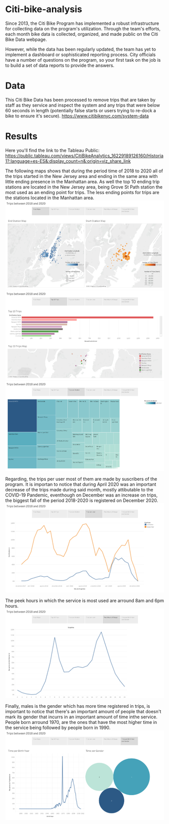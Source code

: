 # Citi-bike-analysis

Since 2013, the Citi Bike Program has implemented a robust infrastructure for collecting data on the program's utilization. Through the team's efforts, each month bike data is collected, organized, and made public on the Citi Bike Data webpage.

However, while the data has been regularly updated, the team has yet to implement a dashboard or sophisticated reporting process. City officials have a number of questions on the program, so your first task on the job is to build a set of data reports to provide the answers.

# Data

This Citi Bike Data has been processed to remove trips that are taken by staff as they service and inspect the system and any trips that were below 60 seconds in length (potentially false starts or users trying to re-dock a bike to ensure it's secure). https://www.citibikenyc.com/system-data

# Results

Here you'll find the link to the Tableau Public: https://public.tableau.com/views/CitiBikeAnalytics_16229189126160/Historia1?:language=es-ES&:display_count=n&:origin=viz_share_link

The following maps shows that during the period time of 2018 to 2020 all of the trips started in the New Jersey area and ending in the same area with little ending presence in the Manhattan area. As well the top 10 ending trip stations are located in the New Jersey area, being Grove St Path station the most used as an ending point for trips. The less ending points for trips are the stations located in the Manhattan area.
![Maps](https://raw.githubusercontent.com/lavg1407/citi-bike-analysis/main/Images/Maps.png)
![Top_10](https://raw.githubusercontent.com/lavg1407/citi-bike-analysis/main/Images/Top_10.png)
![Trips_per_station](https://raw.githubusercontent.com/lavg1407/citi-bike-analysis/main/Images/Trips_per_station.png)

Regarding, the trips per user most of them are made by suscribers of the program. It is importan to notice that during April 2020 was an important decrease of the trips made during said month, mostly attibutable to the COVID-19 Pandemic, eventhough on December was an increase on trips, the biggest fall of the period 2018-2020 is registered on December 2020.
![Trips_per_user](https://raw.githubusercontent.com/lavg1407/citi-bike-analysis/main/Images/Trips_per_user.png)

The peek hours in which the service is most used are arround 8am and 6pm hours. 
![Peek_Hours](https://raw.githubusercontent.com/lavg1407/citi-bike-analysis/main/Images/Peek_Hours.png)

Finally, males is the gender which has more time registered in trips, is important to notice that there's an important amount of people that doesn't mark its gender that incurrs in an important amount of time inthe service. People born arround 1970, are the ones that have the most hígher time in the service being followed by people born in 1990.
![Time_per_Birth_Date_and_Gender](https://raw.githubusercontent.com/lavg1407/citi-bike-analysis/main/Images/Time_per_Birth_Date_and_Gender.png)
